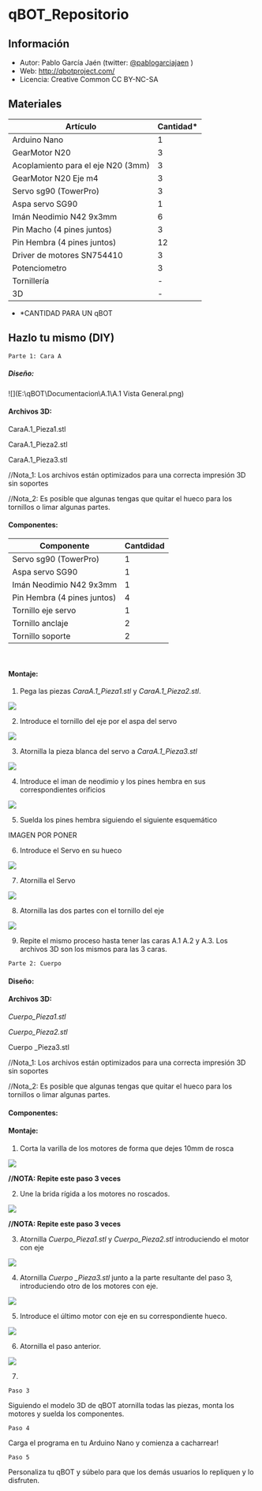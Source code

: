 # qBOT_Repositorio

## Información
* Autor: Pablo García Jaén (twitter: [@pablogarciajaen](https://twitter.com/PabloGarciaJaen)  )
* Web: http://qbotproject.com/
* Licencia: Creative Common CC BY-NC-SA 

## Materiales
| Artículo                           | Cantidad* |
| ---------------------------------- | --------- |
| Arduino Nano                       | 1         |
| GearMotor N20                      | 3         |
| Acoplamiento para el eje N20 (3mm) | 3         |
| GearMotor N20 Eje m4               | 3         |
| Servo sg90 (TowerPro)              | 3         |
| Aspa servo SG90                    | 1         |
| Imán Neodimio N42 9x3mm            | 6         |
| Pin Macho (4 pines juntos)         | 3         |
| Pin Hembra (4 pines juntos)        | 12        |
| Driver de motores SN754410         | 3         |
| Potenciometro                      | 3         |
| Tornillería                        | -         |
| 3D                                 | -         |

* *CANTIDAD PARA UN qBOT



## Hazlo tu mismo (DIY)

`Parte 1: Cara A` 

##### 	Diseño:

![](E:\qBOT\Documentacion\A.1\A.1 Vista General.png)

#### 	Archivos 3D:

CaraA.1_Pieza1.stl

CaraA.1_Pieza2.stl

CaraA.1_Pieza3.stl



//Nota_1: Los archivos están optimizados para una correcta impresión 3D sin soportes

//Nota_2: Es posible que algunas tengas que quitar el hueco para los tornillos o limar algunas partes.

#### 	Componentes:

| Componente                  | Cantdidad |
| --------------------------- | --------- |
| Servo sg90 (TowerPro)       | 1         |
| Aspa servo SG90             | 1         |
| Imán Neodimio N42 9x3mm     | 1         |
| Pin Hembra (4 pines juntos) | 4         |
| Tornillo eje servo          | 1         |
| Tornillo anclaje            | 2         |
| Tornillo soporte            | 2         |

​	

#### 	Montaje:

1. Pega las piezas *CaraA.1_Pieza1.stl* y *CaraA.1_Pieza2.stl*.

![](Imagenes/Pasos_A/Paso1.png)

2. Introduce el tornillo del eje por el aspa del servo

![](Imagenes/Pasos_A/Paso2.png)

3. Atornilla la pieza blanca del servo a *CaraA.1_Pieza3.stl*

![](Imagenes/Pasos_A/Paso3.png)

4. Introduce el iman de neodimio y los pines hembra en sus correspondientes orificios

![](Imagenes/Pasos_A/Paso4.png)

5. Suelda los pines hembra siguiendo el siguiente esquemático



IMAGEN POR PONER



6. Introduce el Servo en su hueco

![](Imagenes/Pasos_A/Paso6.png)

7. Atornilla el Servo

![](Imagenes/Pasos_A/Paso7.png)

8. Atornilla las dos partes con el tornillo del eje

![](Imagenes/Pasos_A/Paso8.png)

9. Repite el mismo proceso hasta tener las caras A.1 A.2 y A.3. Los archivos 3D son los mismos para las 3 caras. 



`Parte 2: Cuerpo`

#### 	Diseño:



#### 	Archivos 3D:

*Cuerpo_Pieza1.stl*

*Cuerpo_Pieza2.stl*

Cuerpo _Pieza3.stl



//Nota_1: Los archivos están optimizados para una correcta impresión 3D sin soportes

//Nota_2: Es posible que algunas tengas que quitar el hueco para los tornillos o limar algunas partes.

#### 	Componentes:



#### 	Montaje:

1. Corta la varilla de los motores de forma que dejes 10mm de rosca



![](E:\qBOT\Documentacion\Cuerpo\Paso_1.png)

**//NOTA: Repite este paso 3 veces**



2. Une la brida rígida a los motores no roscados.

![](E:\qBOT\Documentacion\Cuerpo\Paso_2.png)

**//NOTA: Repite este paso 3 veces**



3. Atornilla *Cuerpo_Pieza1.stl* y *Cuerpo_Pieza2.stl* introduciendo el motor con eje

![](E:\qBOT\Documentacion\Cuerpo\Paso_3.png)

4. Atornilla *Cuerpo _Pieza3.stl* junto a la parte resultante del paso 3, introduciendo otro de los motores con eje.



![](E:\qBOT\Documentacion\Cuerpo\Paso_4.png)

5. Introduce el último motor con eje en su correspondiente hueco.

![](E:\qBOT\Documentacion\Cuerpo\Paso_5.png)

6. Atornilla el paso anterior.

![](E:\qBOT\Documentacion\Cuerpo\Paso_6.png)

7. 



`Paso 3`

Siguiendo el modelo 3D de qBOT atornilla todas las piezas, monta los motores y suelda los componentes.

`Paso 4`

Carga el programa en tu Arduino Nano y comienza a cacharrear!

`Paso 5`

Personaliza tu qBOT y súbelo para que los demás usuarios lo repliquen y lo disfruten.
